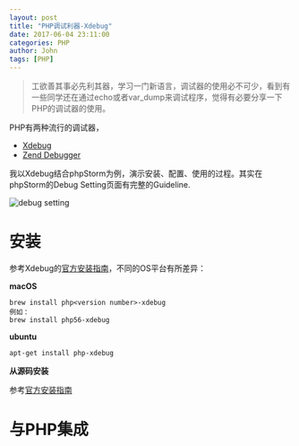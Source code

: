 ```yaml
---
layout: post
title: "PHP调试利器-Xdebug"
date: 2017-06-04 23:11:00
categories: PHP
author: John
tags: [PHP]
---
```


> 工欲善其事必先利其器，学习一门新语言，调试器的使用必不可少，看到有一些同学还在通过echo或者var_dump来调试程序，觉得有必要分享一下PHP的调试器的使用。

PHP有两种流行的调试器，

* [Xdebug](https://xdebug.org/)
* [Zend Debugger](https://www.zend.com/en/products/server/z-ray)

我以Xdebug结合phpStorm为例，演示安装、配置、使用的过程。其实在phpStorm的Debug Setting页面有完整的Guideline.

![debug setting](http://imgur.com/xprYFZQ.png)

# 安装

参考Xdebug的[官方安装指南](https://xdebug.org/docs/install)，不同的OS平台有所差异：

**macOS**
```shell
brew install php<version number>-xdebug
例如：
brew install php56-xdebug
```

**ubuntu**
```shell
apt-get install php-xdebug
```

**从源码安装**

参考[官方安装指南](https://xdebug.org/docs/install)

# 与PHP集成

